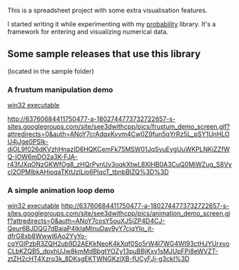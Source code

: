 This is a spreadsheet project with some extra visualisation features.

I started writing it while experimenting with my [probability](http://code.google.com/p/probabilities) library. It's a framework for entering and visualizing numerical data.

## Some sample releases that use this library ##
(located in the sample folder)

### A frustum manipulation demo ###
[win32 executable](http://cpp-opengl-spreadsheet.googlecode.com/svn/trunk/samples/frustum_demo/Release/frustum_demo.exe)

http://63760684411750477-a-1802744773732722657-s-sites.googlegroups.com/site/see3dwithcpp/pics/frustum_demo_screen.gif?attredirects=0&auth=ANoY7crAdqxKvvm4Cw0Z9fun5qYrRz5L_pSY1UnHLOU4jJge0PSIk-diOL9f026dKVzhHnazID6HQKCemFk75MSW01JqSyuEygUuWKPLNKjZZfWQ-IOW6mDO2a3K-FJA-r43fJXqONzGKWfOg8_zHQrPynUv3oqkXtwL8XlHB0A3CuQ0MiWZug_S8Vycl2OPMlbkAHioqaTKtUzlLio6PIqcT_tbnbBlZQ%3D%3D

### A simple animation loop demo ###
[win32 executable](http://cpp-opengl-spreadsheet.googlecode.com/svn/trunk/samples/sierpinski_2D_demo/Release/sierpinski_2D.exe)
http://63760684411750477-a-1802744773732722657-s-sites.googlegroups.com/site/see3dwithcpp/pics/animation_demo_screen.gif?attredirects=0&auth=ANoY7cosY5ouXJ5iZP4D4CJ-Qeur6BJDQG7dBaiaP4IkIaMlnuDav9yY7cjqYlo_jt-dfrG8xb8WwwI6Ao2YyYo-cqYGlPzbR3ZQH2ub9D2AEKkNeoK4kXqf0So5rW4I7WG4WI93ctHJYUrxvoCLbKZQB5_dpxhUJw8kmMdBbgtYOZy13puBBjKxv1sMJUpFPi8eWVZT-ztZH2cHT4Xzro3k_8DKsgEKTWNGKzlXB-fUCyFJj-g3ckI%3D